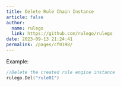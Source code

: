 ```yaml
---
title: Delete Rule Chain Instance
article: false
author: 
  name: rulego
  link: https://github.com/rulego/rulego
date: 2023-09-13 21:24:41
permalink: /pages/cf0198/
---
```


Example:
```go
//Delete the created rule engine instance
rulego.Del("rule01")
```